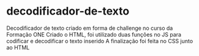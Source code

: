 # decodificador-de-texto
Decodificador de texto criado em forma de challenge no curso da Formação ONE 
Criado o HTML, foi utilizado duas funções no JS para codificar e decodificar o texto inserido
A finalização foi feita no CSS junto ao HTML
